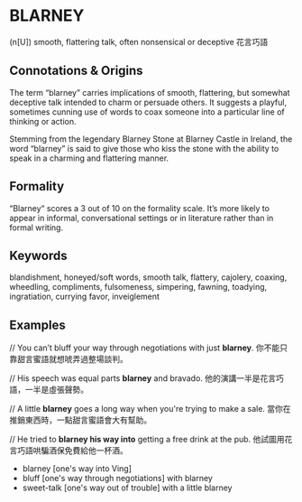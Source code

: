 # BLARNEY
(n[U]) smooth, flattering talk, often nonsensical or deceptive
花言巧語

## Connotations & Origins

The term “blarney” carries implications of smooth, flattering, but somewhat deceptive talk intended to charm or persuade others. It suggests a playful, sometimes cunning use of words to coax someone into a particular line of thinking or action.

Stemming from the legendary Blarney Stone at Blarney Castle in Ireland, the word “blarney” is said to give those who kiss the stone with the ability to speak in a charming and flattering manner.

## Formality

“Blarney“ scores a 3 out of 10 on the formality scale. It’s more likely to appear in informal, conversational settings or in literature rather than in formal writing.

## Keywords

blandishment, honeyed/soft words, smooth talk, flattery, cajolery, coaxing, wheedling, compliments, fulsomeness, simpering, fawning, toadying, ingratiation, currying favor, inveiglement

## Examples
// You can’t bluff your way through negotiations with just **blarney**.
你不能只靠甜言蜜語就想唬弄過整場談判。

// His speech was equal parts **blarney** and bravado.
他的演講一半是花言巧語，一半是虛張聲勢。

// A little **blarney** goes a long way when you're trying to make a sale.
當你在推銷東西時，一點甜言蜜語會大有幫助。

// He tried to **blarney his way into** getting a free drink at the pub.
他試圖用花言巧語哄騙酒保免費給他一杯酒。
- blarney [one's way into Ving]
- bluff [one's way through negotiations] with blarney
- sweet-talk [one's way out of trouble] with a little blarney



